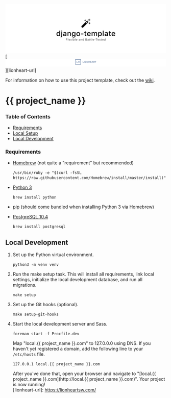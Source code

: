 ![](meta/repo-banner.png)
[![](meta/repo-banner-bottom.png)][lionheart-url]

For information on how to use this project template, check out the [wiki](https://github.com/lionheart/django-template/wiki/Django-2.0).

# {{ project_name }}

### Table of Contents

* [Requirements](#requirements)
* [Local Setup](#local-setup)
* [Local Development](#local-development)

### Requirements

* [Homebrew](https://brew.sh) (not quite a "requirement" but recommended)

      /usr/bin/ruby -e "$(curl -fsSL https://raw.githubusercontent.com/Homebrew/install/master/install)"

* [Python 3](https://www.python.org/downloads/release/python-365/)

      brew install python

* [pip](https://pip.pypa.io/en/stable/) (should come bundled when installing Python 3 via Homebrew)

* [PostgreSQL 10.4](https://www.postgresql.org/about/)

      brew install postgresql

## Local Development

1. Set up the Python virtual environment.

       python3 -m venv venv

2. Run the make setup task. This will install all requirements, link local settings, initialize the local development database, and run all migrations.

       make setup

2. Set up the Git hooks (optional).

       make setup-git-hooks

3. Start the local development server and Sass.

       foreman start -f Procfile.dev

    Map "local.{{ project_name }}.com" to 127.0.0.0 using DNS. If you haven't yet registered a domain, add the following line to your `/etc/hosts` file.

       127.0.0.1 local.{{ project_name }}.com

    After you've done that, open your browser and navigate to "[local.{{ project_name }}.com](http://local.{{ project_name }}.com)". Your project is now running!  
[lionheart-url]: https://lionheartsw.com/

